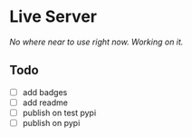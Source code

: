 # Live Server

_No where near to use right now. Working on it._

## Todo

- [ ] add badges
- [ ] add readme
- [ ] publish on test pypi
- [ ] publish on pypi
